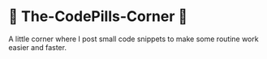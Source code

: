 # 💊 The-CodePills-Corner 💊
A little corner where I post small code snippets to make some routine work easier and faster. 
